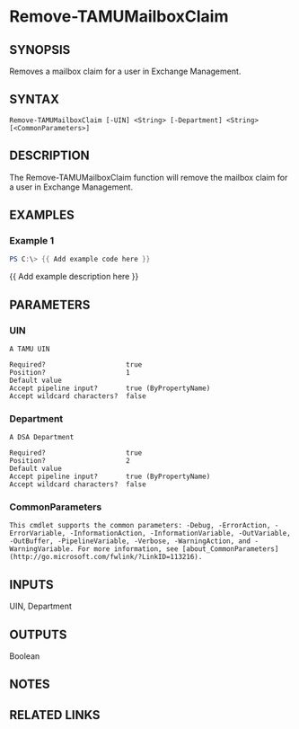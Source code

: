 # Remove-TAMUMailboxClaim

## SYNOPSIS

Removes a mailbox claim for a user in Exchange Management.

## SYNTAX

```
Remove-TAMUMailboxClaim [-UIN] <String> [-Department] <String> [<CommonParameters>]
```

## DESCRIPTION

The Remove-TAMUMailboxClaim function will remove the mailbox claim for a user in Exchange Management.

## EXAMPLES

### Example 1

```powershell
PS C:\> {{ Add example code here }}
```

{{ Add example description here }}

## PARAMETERS

### UIN <String>

    A TAMU UIN

    Required?                    true
    Position?                    1
    Default value
    Accept pipeline input?       true (ByPropertyName)
    Accept wildcard characters?  false

### Department <String>

    A DSA Department

    Required?                    true
    Position?                    2
    Default value
    Accept pipeline input?       true (ByPropertyName)
    Accept wildcard characters?  false

### CommonParameters

    This cmdlet supports the common parameters: -Debug, -ErrorAction, -ErrorVariable, -InformationAction, -InformationVariable, -OutVariable, -OutBuffer, -PipelineVariable, -Verbose, -WarningAction, and -WarningVariable. For more information, see [about_CommonParameters](http://go.microsoft.com/fwlink/?LinkID=113216).

## INPUTS

UIN, Department

## OUTPUTS

Boolean

## NOTES

## RELATED LINKS
